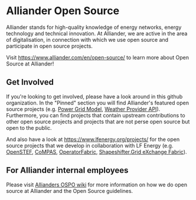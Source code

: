 # Alliander Open Source
Alliander stands for high-quality knowledge of energy networks, energy technology and technical innovation. At Alliander, we are active in the area of digitalisation, in connection with which we use open source and participate in open source projects. 

Visit https://www.alliander.com/en/open-source/ to learn more about Open Source at Alliander!

## Get Involved
If you're looking to get involved, please have a look around in this github organization. In the "Pinned" section you will find Alliander's featured open source projects (e.g. [Power Grid Model](https://github.com/alliander-opensource/power-grid-model), [Weather Provider API](https://github.com/alliander-opensource/Weather-Provider-API)). Furthermore, you can find projects that contain upstream contributions to other open source projects and projects that are not perse open source but open to the public. 

And also have a look at https://www.lfenergy.org/projects/ for the open source projects that we develop in collaboration with LF Energy (e.g. [OpenSTEF](https://github.com/OpenSTEF/openstef), [CoMPAS](https://github.com/com-pas), [OperatorFabric](https://github.com/opfab), [Shapeshifter](https://github.com/shapeshifter),[Grid eXchange Fabric](https://github.com/OSGP/open-smart-grid-platform)).

## For Alliander internal employees 
Please visit [Allianders OSPO wiki](https://alliander.atlassian.net/wiki/spaces/OOSPO/pages/3181317403/Starten+met+Open+Source+ontwikkelen) for more information on how we do open source at Alliander and the Open Source guidelines. 
